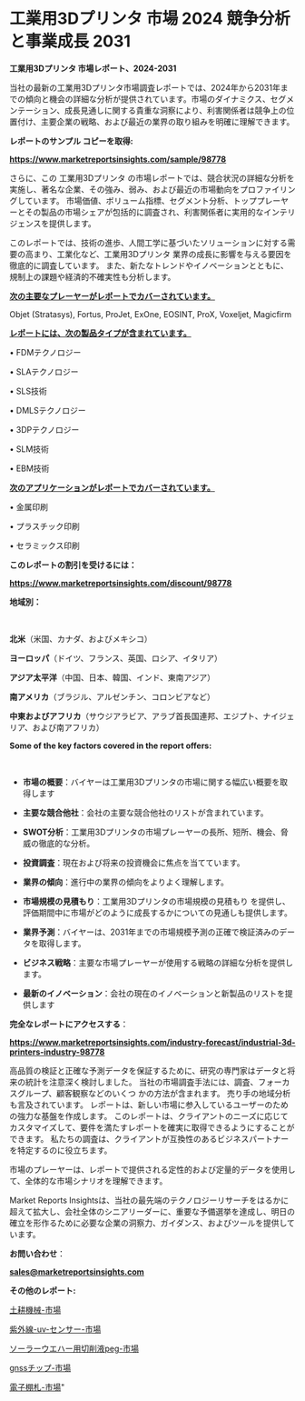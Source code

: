 # 工業用3Dプリンタ 市場 2024 競争分析と事業成長 2031

<strong>工業用3Dプリンタ 市場レポート、2024-2031</strong>

当社の最新の工業用3Dプリンタ市場調査レポートでは、2024年から2031年までの傾向と機会の詳細な分析が提供されています。市場のダイナミクス、セグメンテーション、成長見通しに関する貴重な洞察により、利害関係者は競争上の位置付け、主要企業の戦略、および最近の業界の取り組みを明確に理解できます。



<strong>レポートのサンプル コピーを取得:</strong> <a href=https://www.marketreportsinsights.com/sample/98778>

<strong><u>https://www.marketreportsinsights.com/sample/98778</u></strong></a>

さらに、この 工業用3Dプリンタ の市場レポートでは、競合状況の詳細な分析を実施し、著名な企業、その強み、弱み、および最近の市場動向をプロファイリングしています。 市場価値、ボリューム指標、セグメント分析、トッププレーヤーとその製品の市場シェアが包括的に調査され、利害関係者に実用的なインテリジェンスを提供します。

このレポートでは、技術の進歩、人間工学に基づいたソリューションに対する需要の高まり、工業化など、工業用3Dプリンタ 業界の成長に影響を与える要因を徹底的に調査しています。 また、新たなトレンドやイノベーションとともに、規制上の課題や経済的不確実性も分析します。



<strong><u>次の主要なプレーヤーがレポートでカバーされています。</u></strong>

Objet (Stratasys), Fortus, ProJet, ExOne, EOSINT, ProX, Voxeljet, Magicfirm



<strong><u><b>レポートには、次の製品タイプが含まれています。</b></u></strong>

• FDMテクノロジー

•  SLAテクノロジー

•  SLS技術

•  DMLSテクノロジー

•  3DPテクノロジー

•  SLM技術

•  EBM技術



<strong><u><b>次のアプリケーションがレポートでカバーされています。</b></u></strong>

• 金属印刷

• プラスチック印刷

• セラミックス印刷



<strong><b>このレポートの割引を受けるには：</b></strong>

<a href=https://www.marketreportsinsights.com/discount/98778>

<strong><u>https://www.marketreportsinsights.com/discount/98778</u></strong></a>



<strong>地域別：</strong>

<strong> </strong>



<strong>北米</strong>（米国、カナダ、およびメキシコ）



<strong>ヨーロッパ</strong>（ドイツ、フランス、英国、ロシア、イタリア）



<strong>アジア太平洋</strong>（中国、日本、韓国、インド、東南アジア）



<strong>南アメリカ</strong>（ブラジル、アルゼンチン、コロンビアなど）



<strong>中東およびアフリカ</strong>（サウジアラビア、アラブ首長国連邦、エジプト、ナイジェリア、および南アフリカ）



<strong>Some of the key factors covered in the report offers:</strong>

<strong> </strong>
<ul>
  <li>

<strong>市場の概要</strong>：バイヤーは工業用3Dプリンタの市場に関する幅広い概要を取得します</li>
  <li>

<strong>主要な競合他社</strong>：会社の主要な競合他社のリストが含まれています。</li>
  <li>

<strong>SWOT分析</strong>：工業用3Dプリンタの市場プレーヤーの長所、短所、機会、脅威の徹底的な分析。</li>
  <li>

<strong>投資調査</strong>：現在および将来の投資機会に焦点を当てています。</li>
  <li>

<strong>業界の傾向</strong>：進行中の業界の傾向をよりよく理解します。</li>
  <li>

<strong>市場規模の見積もり</strong>：工業用3Dプリンタの市場規模の見積もり を提供し、評価期間中に市場がどのように成長するかについての見通しも提供します。</li>
  <li>

<strong>業界予測</strong>：バイヤーは、2031年までの市場規模予測の正確で検証済みのデータを取得します。</li>
  <li>

<strong>ビジネス戦略</strong>：主要な市場プレーヤーが使用する戦略の詳細な分析を提供します。</li>
  <li>

<strong>最新のイノベーション</strong>：会社の現在のイノベーションと新製品のリストを提供します</li>
</ul>


<strong>完全なレポートにアクセスする</strong>：

<a href=https://www.marketreportsinsights.com/industry-forecast/industrial-3d-printers-industry-98778>

<strong><u>https://www.marketreportsinsights.com/industry-forecast/industrial-3d-printers-industry-98778</u></strong></a>

高品質の検証と正確な予測データを保証するために、研究の専門家はデータと将来の統計を注意深く検討しました。 当社の市場調査手法には、調査、フォーカスグループ、顧客観察などのいくつ かの方法が含まれます。 売り手の地域分析も言及されています。 レポートは、新しい市場に参入しているユーザーのための強力な基盤を作成します。 このレポートは、クライアントのニーズに応じてカスタマイズして、要件を満たすレポートを確実に取得できるようにすることができます。 私たちの調査は、クライアントが互換性のあるビジネスパートナーを特定するのに役立ちます。

市場のプレーヤーは、レポートで提供される定性的および定量的データを使用して、全体的な市場シナリオを理解できます。

Market Reports Insightsは、当社の最先端のテクノロジーリサーチをはるかに超えて拡大し、会社全体のシニアリーダーに、重要な予備選挙を達成し、明日の確立を形作るために必要な企業の洞察力、ガイダンス、およびツールを提供しています。



<strong><b>お問い合わせ</b></strong>：

<a href=mailto:sales@marketreportsinsights.com>

<strong><u>sales@marketreportsinsights.com</u></strong></a>



<strong>その他のレポート:</strong>

<a href=https://www.linkedin.com/pulse/土耕機械-市場-2023-総合分析と事業成長戦略-2030-pr-news-hub-8tlyf/>土耕機械-市場</a>

<a href=https://www.linkedin.com/pulse/紫外線-uv-センサー-市場-2023-推進要因と成長機会-2030-r8jxf/>紫外線-uv-センサー-市場</a>

<a href=https://www.linkedin.com/pulse/ソーラーウエハー用切削液peg-市場-2023-新興市場-将来の動向と市場需要-2030-pr-news-hub-bgkif/>ソーラーウエハー用切削液peg-市場</a>

<a href=https://www.linkedin.com/pulse/gnssチップ-市場-2023-総合分析と事業成長戦略-2030-market-tribunal-bvfqf/>gnssチップ-市場</a>

<a href=https://www.linkedin.com/pulse/電子棚札-市場-2023-総合分析と事業成長戦略-2030-pr-news-hub-1hecf/>電子棚札-市場</a>"
